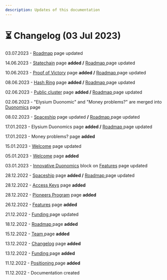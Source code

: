 ```yaml
---
description: Updates of this documentation
---
```


# ⏳ Changelog (03 Jul 2023)

03.07.2023 - [Roadmap](introduction/roadmap.md) page updated

14.06.2023 - [Statechain](elysium/statechain.md) page **added /** [Roadmap ](introduction/roadmap.md)page updated

10.06.2023 - [Proof of Victory](elysium/proof-of-victory.md) page **added /** [Roadmap ](introduction/roadmap.md)page updated

08.06.2023 - [Hash Ring](elysium/hash-ring.md) page **added /** [Roadmap ](introduction/roadmap.md)page updated

02.06.2023 - [Public cluster](elysium/public-cluster.md) page **added /** [Roadmap ](introduction/roadmap.md)page updated

02.06.2023 - "Elysium Duonomic" and "Money problems?" are merged into [Duonomics](elysium/duonomics.md) page

08.02.2023 - [Spaceship](join/spaceship.md) page updated **/** [Roadmap ](introduction/roadmap.md)page updated

17.01.2023 - Elysium Duonomics page **added /** [Roadmap ](introduction/roadmap.md)page updated

17.01.2023 - Money problems? page **added**

15.01.2023 - [Welcome](./) page updated

05.01.2023 - [Welcome](./) page **added**

03.01.2023 - [Innovative Duonomics](introduction/features.md#innovative-duonomics) block on [Features](introduction/features.md) page updated

28.12.2022 - [Spaceship](join/spaceship.md) page **added /** [Roadmap ](introduction/roadmap.md)page updated

28.12.2022 - [Access Keys](join/access-keys.md) page **added**

28.12.2022 - [Pioneers Program](join/pioneer-program.md) page **added**

26.12.2022 - [Features](introduction/features.md) page **added**

21.12.2022 - [Funding ](introduction/funding.md)page updated

18.12.2022 - [Roadmap](introduction/roadmap.md)[ ](introduction/team.md)page **added**

15.12.2022 - [Team ](introduction/team.md)page **added**

13.12.2022 - [Changelog](changelog.md) page **added**

13.12.2022 - [Funding ](introduction/funding.md)page **added**

11.12.2022 - [Positioning ](./)page **added**

11.12.2022 - Documentation created
